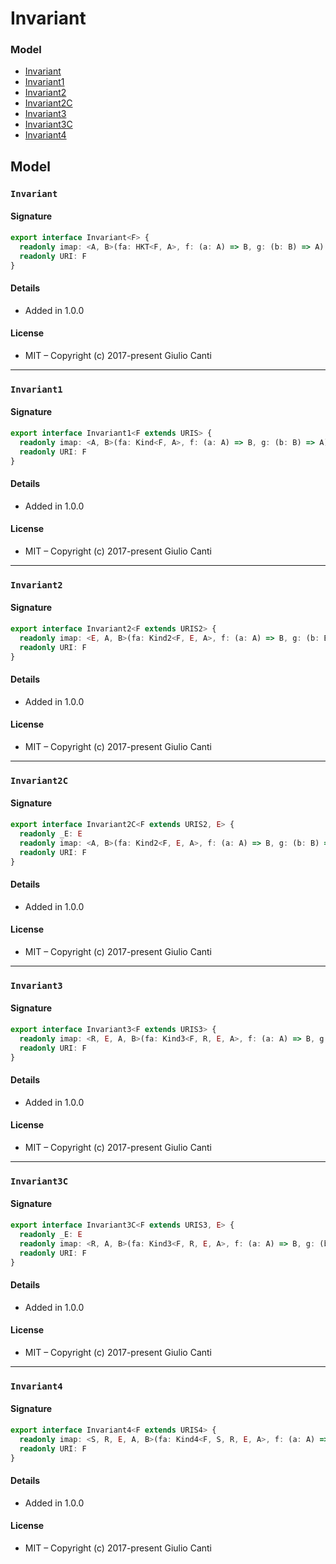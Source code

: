 
# Invariant







### Model

* [Invariant](#invariant)
* [Invariant1](#invariant1)
* [Invariant2](#invariant2)
* [Invariant2C](#invariant2c)
* [Invariant3](#invariant3)
* [Invariant3C](#invariant3c)
* [Invariant4](#invariant4)

## Model


### `Invariant`




#### Signature

```typescript
export interface Invariant<F> {
  readonly imap: <A, B>(fa: HKT<F, A>, f: (a: A) => B, g: (b: B) => A) => HKT<F, B>
  readonly URI: F
}
```

#### Details

* Added in 1.0.0


#### License

* MIT – Copyright (c) 2017-present Giulio Canti

---


### `Invariant1`




#### Signature

```typescript
export interface Invariant1<F extends URIS> {
  readonly imap: <A, B>(fa: Kind<F, A>, f: (a: A) => B, g: (b: B) => A) => Kind<F, B>
  readonly URI: F
}
```

#### Details

* Added in 1.0.0


#### License

* MIT – Copyright (c) 2017-present Giulio Canti

---


### `Invariant2`




#### Signature

```typescript
export interface Invariant2<F extends URIS2> {
  readonly imap: <E, A, B>(fa: Kind2<F, E, A>, f: (a: A) => B, g: (b: B) => A) => Kind2<F, E, B>
  readonly URI: F
}
```

#### Details

* Added in 1.0.0


#### License

* MIT – Copyright (c) 2017-present Giulio Canti

---


### `Invariant2C`




#### Signature

```typescript
export interface Invariant2C<F extends URIS2, E> {
  readonly _E: E
  readonly imap: <A, B>(fa: Kind2<F, E, A>, f: (a: A) => B, g: (b: B) => A) => Kind2<F, E, B>
  readonly URI: F
}
```

#### Details

* Added in 1.0.0


#### License

* MIT – Copyright (c) 2017-present Giulio Canti

---


### `Invariant3`




#### Signature

```typescript
export interface Invariant3<F extends URIS3> {
  readonly imap: <R, E, A, B>(fa: Kind3<F, R, E, A>, f: (a: A) => B, g: (b: B) => A) => Kind3<F, R, E, B>
  readonly URI: F
}
```

#### Details

* Added in 1.0.0


#### License

* MIT – Copyright (c) 2017-present Giulio Canti

---


### `Invariant3C`




#### Signature

```typescript
export interface Invariant3C<F extends URIS3, E> {
  readonly _E: E
  readonly imap: <R, A, B>(fa: Kind3<F, R, E, A>, f: (a: A) => B, g: (b: B) => A) => Kind3<F, R, E, B>
  readonly URI: F
}
```

#### Details

* Added in 1.0.0


#### License

* MIT – Copyright (c) 2017-present Giulio Canti

---


### `Invariant4`




#### Signature

```typescript
export interface Invariant4<F extends URIS4> {
  readonly imap: <S, R, E, A, B>(fa: Kind4<F, S, R, E, A>, f: (a: A) => B, g: (b: B) => A) => Kind4<F, S, R, E, B>
  readonly URI: F
}
```

#### Details

* Added in 1.0.0


#### License

* MIT – Copyright (c) 2017-present Giulio Canti